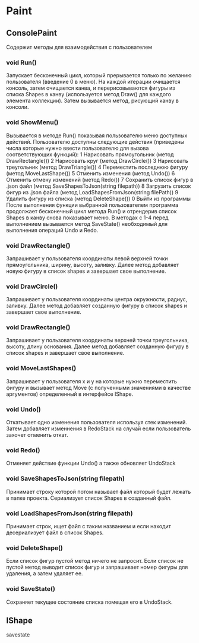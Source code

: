 # Paint
## ConsolePaint
Содержит методы для взаимодействия с пользователем
### void Run()
Запускает бесконечный цикл, который прерывается только по желанию пользователя (введение 0 в меню). На каждой итерации очищается консоль, затем очищается канва, и перерисовываются фигуры из списка Shapes в канву (используется метод Draw() для каждого элемента коллекции). Затем вызывается метод, рисующий канву в консоли.
### void ShowMenu()
Вызывается в методе Run() показывая пользователю меню доступных действий. Пользователю доступны следующие действия (приведены числа которые нужно ввести пользователю для вызова соответствующих функций):
1 Нарисовать прямоугольник (метод DrawRectangle())
2 Нарисовать круг (метод DrawCircle())
3 Нарисовать треугольник (метод DrawTriangle())
4 Переместить последнюю фигуру (метод MoveLastShape())
5 Отменить изменения (метод Undo())
6 Отменить отмену изменений (метод Redo())
7 Сохранить список фигур в .json файл (метод SaveShapesToJson(string filepath))
8 Загрузить список фигур из .json файла (метод LoadShapesFromJson(string filePath))
9 Удалить фигуру из списка (метод DeleteShape())
0 Выйти из программы
После выполнения функции выбранной пользователем программа продолжает бесконечный цикл метода Run() и отрендерив список Shapes в канву снова показывает меню. В методах с 1-4 перед выполнением вызывается метод SaveState() необходимый для выполнения операций Undo и Redo.
### void DrawRectangle()
Запрашивает у пользователя координаты левой верхней точки прямоугольника, ширину, высоту, заливку. Далее метод добавляет новую фигуру в список shapes и завершает свое выполнение.
### void DrawCircle()
Запрашивает у пользователя координаты центра окружности, радиус, заливку. Далее метод добавляет созданную фигуру в список shapes и завершает свое выполнение.
### void DrawRectangle()
Запрашивает у пользователя координаты верхней точки треугольника, высоту, длину основания. Далее метод добавляет созданную фигуру в список shapes и завершает свое выполнение.
### void MoveLastShapes() 
Запрашивает у пользователя x и y на которые нужно переместить фигуру и вызывает метод Move (с полученными значениями в качестве аргументов) определенный в интерфейсе IShape.
### void Undo() 
Откатывает одно изменения пользователя используя стек изменений. Затем добавляет изменнения в RedoStack на случай если пользователь захочет отменить откат.
### void Redo()
Отменяет действие функции Undo() а также обновляет UndoStack
### void SaveShapesToJson(string filepath)
Принимает строку которой потом называет файл который будет лежать в папке проекта. Сериализует список Shapes в созданный файл.
### void LoadShapesFromJson(string filepath)
Принимает строк, ищет файл с таким названием и если находит десериализует файл в список Shapes.
### void DeleteShape()
Если список фигур пустой метод ничего не запросит. Если список не пустой метод выводит список фигур и запрашивает номер фигуры для удаления, а затем удаляет ее.
### void SaveState()
Сохраняет текущее состояние списка помещая его в UndoStack.



## IShape





savestate
